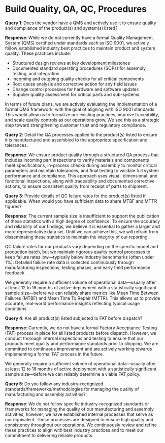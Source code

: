 # Build Quality, QA, QC, Procedures

**Query 1**: Does the vendor have a QMS and actively use it to ensure quality and compliance of the product(s) and system(s) listed?

**Response**: While we do not currently have a formal Quality Management System (QMS) certified under standards such as ISO 9001, we actively follow established industry best practices to maintain product and system quality. These practices include:

* Structured design reviews at key development milestones
* Documented standard operating procedures (SOPs) for assembly, testing, and integration
* Incoming and outgoing quality checks for all critical components
* Root cause analysis and corrective action for any field issues
* Change control processes for hardware and software updates
* Supplier quality assessment for critical parts and sub-systems

In terms of future plans, we are actively evaluating the implementation of a formal QMS framework, with the goal of aligning with ISO 9001 standards. This would allow us to formalize our existing practices, improve traceability, and scale quality controls as our operations grow. We see this as a strategic step toward strengthening customer trust and regulatory compliance.

**Query 2**: Detail the QA processes applied to the product(s) listed to ensure it is manufactured and assembled to the appropriate specification and tolerances.

**Response**: We ensure product quality through a structured QA process that includes incoming part inspections to verify materials and components meet specifications, in-process checks during assembly to monitor critical parameters and maintain tolerances, and final testing to validate full system performance and compliance. This approach uses visual, dimensional, and functional inspections, along with traceability and documented corrective actions, to ensure consistent quality from receipt of parts to shipment.

**Query 3**: Provide details of QC failure rates for the product(s) listed if applicable. When would you have sufficient data to share MTBF and MTTR figures?

**Response**: The current sample size is insufficient to support the publication of these statistics with a high degree of confidence. To ensure the accuracy and reliability of our findings, we believe it is essential to gather a larger and more representative data set. Until we can achieve this, we will refrain from disseminating these statistics to maintain the integrity of our reporting.&#x20;

QC failure rates for our products vary depending on the specific model and production batch, but we maintain rigorous quality control processes to keep failure rates low—typically below industry benchmarks (often under 1%). Detailed failure rate data is collected continuously through manufacturing inspections, testing phases, and early field performance feedback.

We generally require a sufficient volume of operational data—usually after at least 12 to 18 months of active deployment with a statistically significant sample size—before we can reliably share metrics like Mean Time Between Failures (MTBF) and Mean Time To Repair (MTTR). This allows us to provide accurate, real-world performance insights reflecting typical usage conditions.

**Query 4**: Are all product(s) listed subjected to FAT before dispatch?

**Response**: Currently, we do not have a formal Factory Acceptance Testing (FAT) process in place for all listed products before dispatch. However, we conduct thorough internal inspections and testing to ensure that our products meet quality and performance standards prior to shipping. We are committed to continuous improvement and are actively working towards implementing a formal FAT process in the future.

We generally require a sufficient volume of operational data—usually after at least 12 to 18 months of active deployment with a statistically significant sample size—before we can reliably determine a viable FAT policy.

**Query 5**: Do you follow any industry-recognized standards/frameworks/methodologies for managing the quality of manufacturing and assembly activities?

**Response**: We do not follow specific industry-recognized standards or frameworks for managing the quality of our manufacturing and assembly activities; however, we have established internal processes that serve as our equivalent. These processes are designed to ensure high quality and consistency throughout our operations. We continuously review and refine these practices to align with best industry practices and to meet our commitment to delivering reliable products.
